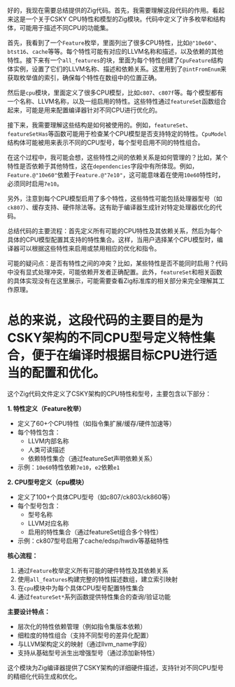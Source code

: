 好的，我现在需要总结提供的Zig代码。首先，我需要理解这段代码的作用。看起来这是一个关于CSKY CPU特性和模型的Zig模块。代码中定义了许多枚举和结构体，可能用于描述不同CPU的功能集。

首先，我看到了一个`Feature`枚举，里面列出了很多CPU特性，比如`@"10e60"`、`btst16`、`cache`等等。每个特性可能有对应的LLVM名称和描述，以及依赖的其他特性。接下来有一个`all_features`的块，里面为每个特性创建了`CpuFeature`结构体实例，设置了它们的LLVM名称、描述和依赖关系。这里用到了`@intFromEnum`来获取枚举值的索引，确保每个特性在数组中的位置正确。

然后是`cpu`模块，里面定义了很多CPU模型，比如`c807`、`c807f`等。每个模型都有一个名称、LLVM名称，以及一组启用的特性。这些特性通过`featureSet`函数组合起来，可能是用来配置编译器针对不同CPU进行优化的。

接下来，我需要理解这些结构是如何被使用的。例如，`featureSet`、`featureSetHas`等函数可能用于检查某个CPU模型是否支持特定的特性。`CpuModel`结构体可能被用来表示不同的CPU型号，每个型号启用不同的特性组合。

在这个过程中，我可能会想，这些特性之间的依赖关系是如何管理的？比如，某个特性是否依赖于其他特性，这在`dependencies`字段中有所体现。例如，`Feature.@"10e60"`依赖于`Feature.@"7e10"`，这可能意味着在使用`10e60`特性时，必须同时启用`7e10`。

另外，注意到每个CPU模型启用了多个特性，这些特性可能包括处理器型号（如`ck807`）、缓存支持、硬件除法等。这有助于编译器生成针对特定处理器优化的代码。

总结代码的主要流程：首先定义所有可能的CPU特性及其依赖关系，然后为每个具体的CPU模型配置其支持的特性集合。这样，当用户选择某个CPU模型时，编译器可以根据这些特性来启用或禁用相应的优化和指令。

可能的疑问点：是否有特性之间的冲突？比如，某些特性是否不能同时启用？代码中没有显式处理冲突，可能依赖开发者正确配置。此外，`featureSet`和相关函数的具体实现没有在这里展示，可能需要查看Zig标准库的相关部分来完全理解其工作原理。

总的来说，这段代码的主要目的是为CSKY架构的不同CPU型号定义特性集合，便于在编译时根据目标CPU进行适当的配置和优化。
================================================
这个Zig代码文件定义了CSKY架构的CPU特性和型号，主要包含以下部分：

**1. 特性定义（Feature枚举）**
- 定义了60+个CPU特性（如指令集扩展/缓存/硬件加速等）
- 每个特性包含：
  - LLVM内部名称
  - 人类可读描述
  - 依赖特性集合（通过featureSet声明依赖关系）
- 示例：`10e60`特性依赖`7e10`，`e2`依赖`e1`

**2. CPU型号定义（cpu模块）**
- 定义了100+个具体CPU型号（如c807/ck803/ck860等）
- 每个型号包含：
  - 型号名称
  - LLVM对应名称
  - 启用的特性集合（通过featureSet组合多个特性）
- 示例：ck807型号启用了cache/edsp/hwdiv等基础特性

**核心流程：**
1. 通过`Feature`枚举定义所有可能的硬件特性及其依赖关系
2. 使用`all_features`构建完整的特性描述数组，建立索引映射
3. 在`cpu`模块中为每个具体CPU型号配置特性集合
4. 通过`featureSet*`系列函数提供特性集合的查询/验证功能

**主要设计特点：**
- 层次化的特性依赖管理（例如指令集版本依赖）
- 细粒度的特性组合（支持不同型号的差异化配置）
- 与LLVM架构定义的映射（通过llvm_name字段）
- 支持从基础型号派生出增强型号（通过添加新特性）

这个模块为Zig编译器提供了CSKY架构的详细硬件描述，支持针对不同CPU型号的精细化代码生成和优化。